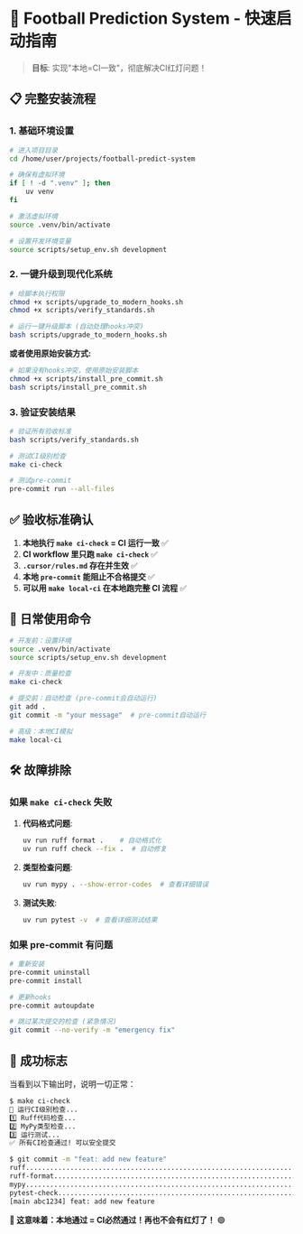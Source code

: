 # 🚀 Football Prediction System - 快速启动指南

> **目标**: 实现"本地=CI一致"，彻底解决CI红灯问题！

## 📋 完整安装流程

### 1. 基础环境设置

```bash
# 进入项目目录
cd /home/user/projects/football-predict-system

# 确保有虚拟环境
if [ ! -d ".venv" ]; then
    uv venv
fi

# 激活虚拟环境
source .venv/bin/activate

# 设置开发环境变量
source scripts/setup_env.sh development
```

### 2. 一键升级到现代化系统

```bash
# 给脚本执行权限
chmod +x scripts/upgrade_to_modern_hooks.sh
chmod +x scripts/verify_standards.sh

# 运行一键升级脚本 (自动处理hooks冲突)
bash scripts/upgrade_to_modern_hooks.sh
```

**或者使用原始安装方式:**

```bash
# 如果没有hooks冲突，使用原始安装脚本
chmod +x scripts/install_pre_commit.sh
bash scripts/install_pre_commit.sh
```

### 3. 验证安装结果

```bash
# 验证所有验收标准
bash scripts/verify_standards.sh

# 测试CI级别检查
make ci-check

# 测试pre-commit
pre-commit run --all-files
```

## ✅ 验收标准确认

1. **本地执行 `make ci-check` = CI 运行一致** ✅
2. **CI workflow 里只跑 `make ci-check`** ✅  
3. **`.cursor/rules.md` 存在并生效** ✅
4. **本地 `pre-commit` 能阻止不合格提交** ✅
5. **可以用 `make local-ci` 在本地跑完整 CI 流程** ✅

## 🎯 日常使用命令

```bash
# 开发前：设置环境
source .venv/bin/activate
source scripts/setup_env.sh development

# 开发中：质量检查
make ci-check

# 提交前：自动检查 (pre-commit会自动运行)
git add .
git commit -m "your message"  # pre-commit自动运行

# 高级：本地CI模拟
make local-ci
```

## 🛠️ 故障排除

### 如果 `make ci-check` 失败

1. **代码格式问题**:

   ```bash
   uv run ruff format .    # 自动格式化
   uv run ruff check --fix .  # 自动修复
   ```

2. **类型检查问题**:

   ```bash
   uv run mypy . --show-error-codes  # 查看详细错误
   ```

3. **测试失败**:

   ```bash
   uv run pytest -v  # 查看详细测试结果
   ```

### 如果 pre-commit 有问题

```bash
# 重新安装
pre-commit uninstall
pre-commit install

# 更新hooks
pre-commit autoupdate

# 跳过某次提交的检查 (紧急情况)
git commit --no-verify -m "emergency fix"
```

## 🎉 成功标志

当看到以下输出时，说明一切正常：

```bash
$ make ci-check
🚀 运行CI级别检查...
1️⃣ Ruff代码检查...
2️⃣ MyPy类型检查...  
3️⃣ 运行测试...
✅ 所有CI检查通过! 可以安全提交

$ git commit -m "feat: add new feature"
ruff....................................................................Passed
ruff-format.............................................................Passed
mypy....................................................................Passed
pytest-check............................................................Passed
[main abc1234] feat: add new feature
```

**🎯 这意味着：本地通过 = CI必然通过！再也不会有红灯了！** 🟢
